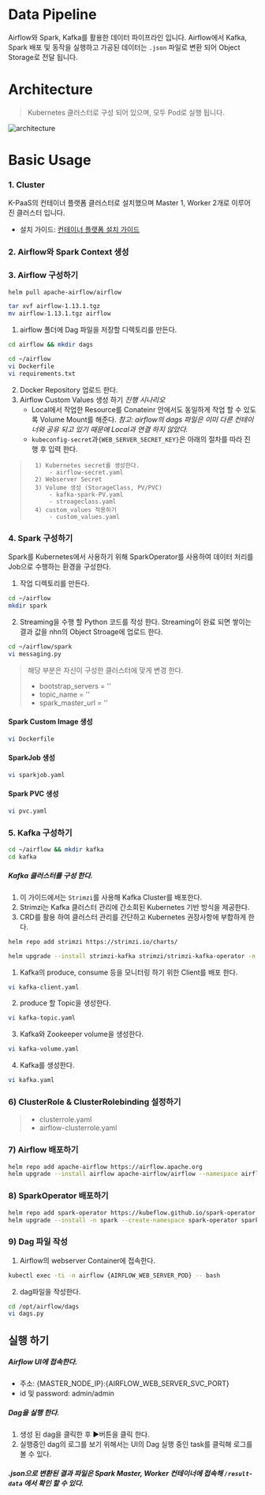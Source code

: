 # Data Pipeline 
Airflow와 Spark, Kafka를 활용한 데이터 파이프라인 입니다. Airflow에서 Kafka, Spark 배포 및 동작을 실행하고 가공된 데이터는 `.json` 파일로 변환 되어 Object Storage로 전달 됩니다.

# Architecture
> Kubernetes 클러스터로 구성 되어 있으며, 모두 Pod로 실행 됩니다. 


![architecture](../../../../Project%20List/Attached%20file/Pasted%20image%2020240813185429.png)
# Basic Usage

### 1. Cluster
K-PaaS의 컨테이너 플랫폼 클러스터로 설치했으며 Master 1, Worker 2개로 이루어진 클러스터 입니다. 
- 설치 가이드: [컨테이너 플랫폼 설치 가이드](https://github.com/K-PaaS/container-platform/blob/master/install-guide/standalone/cp-cluster-install-single.md)

### 2. Airflow와 Spark Context 생성
### 3. Airflow 구성하기

```bash
helm pull apache-airflow/airflow
```

```bash
tar xvf airflow-1.13.1.tgz
mv airflow-1.13.1.tgz airflow
```

1) airflow 폴더에 Dag 파일을 저장할 디렉토리를 만든다.
```bash
cd airflow && mkdir dags
```

```bash
cd ~/airflow
vi Dockerfile
vi requirements.txt
```

2) Docker Repository 업로드 한다.
3) Airflow Custom Values 생성 하기
	*진행 시나리오*
	- Local에서 작업한 Resource를 Conateinr 안에서도 동일하게 작업 할 수 있도록 Volume Mount를 해준다.
		*참고: airflow의 dags 파일은 이미 다른 컨테이너와 공유 되고 있기 때문에 Local과 연결 하지 않았다.*
	-  `kubeconfig-secret`과`{WEB_SERVER_SECRET_KEY}`은 아래의 절차를 따라 진행 후 입력 한다.
>		1) Kubernetes secret를 생성한다.
> 			- airflow-secret.yaml
>		2) Webserver Secret
>		3) Volume 생성 (StorageClass, PV/PVC)
> 			- kafka-spark-PV.yaml
> 			- stroageclass.yaml
>		4) custom_values 적용하기
> 			- custom_values.yaml

### 4. Spark 구성하기
Spark를 Kubernetes에서 사용하기 위해 SparkOperator를 사용하여 데이터 처리를 Job으로 수행하는 환경을 구성한다.

1) 작업 디렉토리를 만든다.
```bash
cd ~/airflow
mkdir spark
```

2) Streaming을 수행 할 Python 코드를 작성 한다. 
	Streaming이 완료 되면 쌓이는 결과 값을 nhn의 Object Stroage에 업로드 한다.
```bash
cd ~/airflow/spark
vi messaging.py
```

> 해당 부분은 자신이 구성한 클러스터에 맞게 변경 한다.
> 	- bootstrap_servers = ''
> 	- topic_name = ''
> 	- spark_master_url = ''

#### Spark Custom Image 생성
```bash
vi Dockerfile
```

#### SparkJob 생성
```bash
vi sparkjob.yaml
```

#### Spark PVC 생성
```bash
vi pvc.yaml
```

### 5. Kafka 구성하기 
```bash
cd ~/airflow && mkdir kafka
cd kafka
```
##### Kafka 클러스터를 구성 한다.
1. 이 가이드에서는 `Strimzi`를 사용해 Kafka Cluster를 배포한다.
2. Strimzi는 Kafka 클러스터 관리에 간소회된 Kubernetes 기반 방식을 제공한다.
3. CRD를 활용 하여 클러스터 관리를 간단하고 Kubernetes 권장사항에 부합하게 한다.

```bash
helm repo add strimzi https://strimzi.io/charts/
```

```bash
helm upgrade --install strimzi-kafka strimzi/strimzi-kafka-operator -n kafka --create-namespace
```

1) Kafka의 produce, consume 등을 모니터링 하기 위한 Client를 배포 한다.
```bash
vi kafka-client.yaml
```

2) produce 할 Topic을 생성한다.
```bash
vi kafka-topic.yaml
```

3) Kafka와 Zookeeper volume을 생성한다.
```bash
vi kafka-volume.yaml
```

4) Kafka를 생성한다.
```bash
vi kafka.yaml
```

### 6) ClusterRole & ClusterRolebinding 설정하기
> - clusterrole.yaml
> - airflow-clusterrole.yaml
### 7) Airflow 배포하기
```bash
helm repo add apache-airflow https://airflow.apache.org
helm upgrade --install airflow apache-airflow/airflow --namespace airflow --create-namespace -f custom_values.yaml
```
### 8) SparkOperator 배포하기
```bash
helm repo add spark-operator https://kubeflow.github.io/spark-operator
helm upgrade --install -n spark --create-namespace spark-operator spark-operator/spark-operator --set webhook.enable=true
```
### 9) Dag 파일 작성
1. Airflow의 webserver Container에 접속한다.
```bash
kubectl exec -ti -n airflow {AIRFLOW_WEB_SERVER_POD} -- bash
```

2. dag파일을 작성한다.
```bash
cd /opt/airflow/dags
vi dags.py
```

## 실행 하기
##### Airflow UI에 접속한다.
- 주소: {MASTER_NODE_IP}:{AIRFLOW_WEB_SERVER_SVC_PORT}
- id 및 password: admin/admin
##### Dag을 실행 한다.
1. 생성 된 dag을 클릭한 후 ▶️버튼을 클릭 한다.
3. 실행중인 dag의 로그를 보기 위해서는 UI의 Dag 실행 중인 task를 클릭해 로그를 볼 수 있다.
##### .json으로 변환된 결과 파일은 Spark Master, Worker 컨테이너에 접속해 `/result-data` 에서 확인 할 수 있다.


